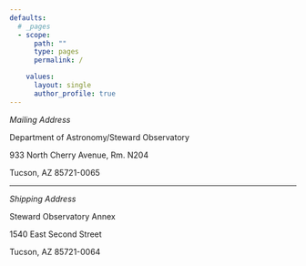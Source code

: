 ```yaml
---
defaults:
  # _pages
  - scope:
      path: ""
      type: pages
      permalink: /

    values:
      layout: single
      author_profile: true
---
```



_Mailing Address_

Department of Astronomy/Steward Observatory 

933 North Cherry Avenue, Rm. N204 

Tucson, AZ 85721-0065


-----

_Shipping Address_
 
Steward Observatory Annex 

1540 East Second Street 

Tucson, AZ 85721-0064
